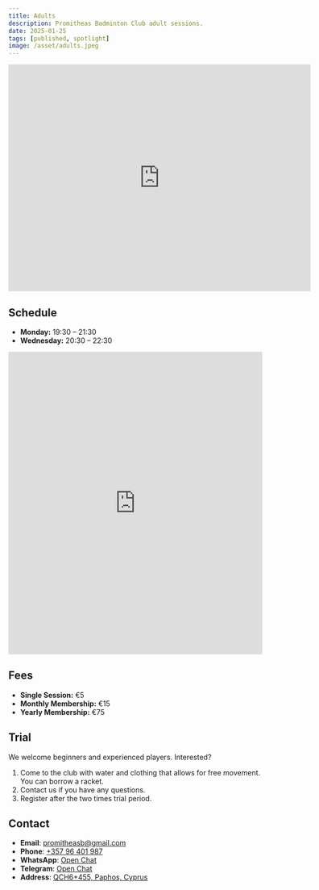 ```yaml
---
title: Adults
description: Promitheas Badminton Club adult sessions.
date: 2025-01-25
tags: [published, spotlight]
image: /asset/adults.jpeg
---
```


<iframe loading="lazy" title="promitheas google maps location" src="https://www.google.com/maps/embed?pb=!1m14!1m8!1m3!1d30969.00727662486!2d32.38969882402512!3d34.78775045525753!3m2!1i1024!2i768!4f13.1!3m3!1m2!1s0x14e706f987855cfd%3A0x1c8bf15674db946f!2sPromitheas%20Badminton%20Club!5e0!3m2!1sen!2s!4v1682168635664!5m2!1sen!2s" width="600" height="450" style="border:0" allowfullscreen="" referrerpolicy="no-referrer-when-downgrade"></iframe>

## Schedule

- **Monday:** 19:30 – 21:30
- **Wednesday:** 20:30 – 22:30

<iframe loading="lazy" title="Adults Calendar" src="https://calendar.google.com/calendar/embed?src=d0dc61182ea51b9e4df978b26caac2ee050a96c42c3c0ecb854765cac72db29e%40group.calendar.google.com&amp;ctz=Asia%2FNicosia&amp;hl={{lang}}&mode=AGENDA" style="border:0" width="100%" height="600" frameborder="0" scrolling="no"></iframe>

## Fees

- **Single Session:** €5
- **Monthly Membership:** €15
- **Yearly Membership:** €75

## Trial

We welcome beginners and experienced players. Interested?

1. Come to the club with water and clothing that allows for free movement. You can borrow a racket.
2. Contact us if you have any questions.
3. Register after the two times trial period.

## Contact

- **Email**: [promitheasb@gmail.com](mailto:promitheasb@gmail.com)
- **Phone**: [+357 96 401 987](tel:+35796401987)
- **WhatsApp**: [Open Chat](https://wa.me/35796401987)
- **Telegram**: [Open Chat](https://t.me/bigfont)
- **Address**: [QCH6+455, Paphos, Cyprus](https://www.google.com/maps/dir/?api=1&destination=Promitheas+Badminton+Club)
